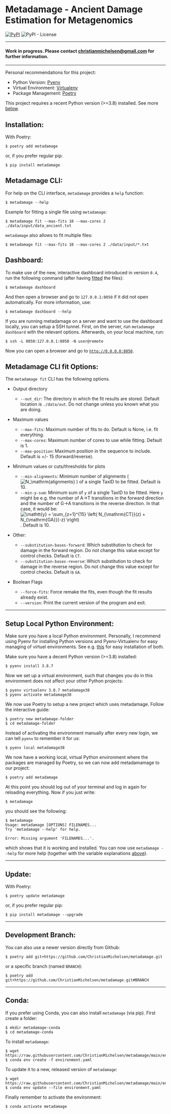 # Metadamage - Ancient Damage Estimation for Metagenomics

[![PyPI](https://img.shields.io/pypi/v/metadamage)](https://pypi.org/project/metadamage) ![PyPI - License](https://img.shields.io/pypi/l/metadamage)

---

#### Work in progress. Please contact christianmichelsen@gmail.com for further information.

---


Personal recommendations for this project:

- Python Version: [Pyenv](https://github.com/pyenv/pyenv)
- Virtual Environment:  [Virtualenv](https://github.com/pyenv/pyenv-virtualenv)
- Package Management: [Poetry](https://python-poetry.org/)

This project requires a recent Python version (>=3.8) installed. See more [below](#setup).


## <a name="install"></a> Installation:

With Poetry:
```console
$ poetry add metadamage
```
or, if you prefer regular pip:
```console
$ pip install metadamage
```

## <a name="cli"></a> Metadamage CLI:

For help on the CLI interface, `metadamage` provides a `help` function:

```console
$ metadamage --help
```

Example for fitting a single file using `metadamage`:
```console
$ metadamage fit --max-fits 10 --max-cores 2 ./data/input/data_ancient.txt
```

`metadamage` also allows to fit multiple files:
```console
$ metadamage fit --max-fits 10 --max-cores 2 ./data/input/*.txt
```

## <a name="dash"></a> Dashboard:

To make use of the new, interactive dashboard introduced in version `0.4`, run the following command (after having [fitted](#cli) the files):

```console
$ metadamage dashboard
```

And then open a browser and go to `127.0.0.1:8050` if it did not open automatically. For more information, use:
```console
$ metadamage dashboard --help
```

If you are running metadamage on a server and want to use the dashboard locally, you can setup a SSH tunnel. First, on the server, run `metadamage dashboard` with the relevant options. Afterwards, on your local machine, run:

```console
$ ssh -L 8050:127.0.0.1:8050 -N user@remote
```

<!-- ssh -L 8050:127.0.0.1:8050 -N hep -->

Now you can open a browser and go to [`http://0.0.0.0:8050`](http://0.0.0.0:8050).


## <a name="options"></a> Metadamage CLI fit Options:

The `metadamage fit` CLI has the following options.

- Output directory
  - `--out_dir`: The directory in which the fit results are stored. Default location is `./data/out`. Do not change unless you known what you are doing.

- Maximum values
  - `--max-fits`: Maximum number of fits to do. Default is None, i.e. fit everything.
  - `--max-cores`: Maximum number of cores to use while fitting. Default is 1.
  - `--max-position`: Maximum position in the sequence to include. Default is +/- 15 (forward/reverse).

- Minimum values or cuts/thresholds for plots
  - `--min-alignments`: Minimum number of alignments (![N_\mathrm{alignments}](https://render.githubusercontent.com/render/math?math=%5Clarge+%5Cdisplaystyle+N_%5Cmathrm%7Balignments%7D)
) of a single TaxID to be fitted. Default is 10.
  - `--min-y-sum`: Minimum sum of `y` of a single TaxID to be fitted. Here `y` might be e.g. the number of A→T transitions in the forward direction and the number of G→A transitions in the reverse direction.  In that case, it would be: ![\mathtt{y} = \sum_{z=1}^{15} \left( N_{\mathrm{CT}}(z)  +  N_{\mathrm{GA}}(-z) \right)](https://render.githubusercontent.com/render/math?math=%5Ctextstyle+%5Cmathtt%7By%7D+%3D+%5Csum_%7Bz%3D1%7D%5E%7B15%7D+%5Cleft%28+N_%7B%5Cmathrm%7BCT%7D%7D%28z%29++%2B++N_%7B%5Cmathrm%7BGA%7D%7D%28-z%29+%5Cright%29).  Default is 10.

- Other:
  - `--substitution-bases-forward`:  Which substitution to check for damage in the forward region. Do not change this value except for control checks. Default is `CT`.
  - `--substitution-bases-reverse`:  Which substitution to check for damage in the reverse region. Do not change this value except for control checks. Default is `GA`.

- Boolean Flags
  <!-- - `--force-reload-files`: Force reload the original datafile (and thus not load the autogenerated parquet file). -->
  - `--force-fits`: Force remake the fits, even though the fit results already exist.
  <!-- - `--force-plots`: Force recreate  the plots, even though the plots already exist. -->
  <!-- - `--force-no-plots`: Force not to make any plots at all, even though `max-plots` exists (and is >0). -->

  - `--version`: Print the current version of the program and exit.


<!-- [tex-image-link-generator](https://tex-image-link-generator.herokuapp.com/) -->
<!-- https://gist.github.com/a-rodin/fef3f543412d6e1ec5b6cf55bf197d7b -->

---

## <a name="setup"></a> Setup Local Python Environment:

Make sure you have a local Python environment. Personally, I recommend using Pyenv for installing Python versions and Pyenv-Virtualenv for easy managing of virtuel environments. See e.g. [this](https://github.com/pyenv/pyenv-installer#pyenv-installer) for easy installation of both.

Make sure you have a decent Python version (>=3.8) installed:
```console
$ pyenv install 3.8.7
```

Now we set up a virtual environment, such that changes you do in this environment does not affect your other Python projects:
```console
$ pyenv virtualenv 3.8.7 metadamage38
$ pyenv activate metadamage38
```

We now use Poetry to setup a new project which uses metadamage. Follow the interactive guide:
```console
$ poetry new metadamage-folder
$ cd metadamage-folder
```

Instead of activating the environment manually after every new login, we can tell `pyenv` to remember it for us:
```console
$ pyenv local metadamage38
```

We now have a working local, virtual Python environment where the packages are managed by Poetry, so we can now add metadamamage to our project:
```console
$ poetry add metadamage
```

At this point you should log out of your terminal and log in again for reloading everything. Now if you just write:

```console
$ metadamage
```

you should see the following:

```console
$ metadamage
Usage: metadamage [OPTIONS] FILENAMES...
Try 'metadamage --help' for help.

Error: Missing argument 'FILENAMES...'.
```

which shows that it is working and installed. You can now use `metadamage --help` for more help (together with the variable explanations [above](#options)).

---

## <a name="update"></a> Update:

With Poetry:
```console
$ poetry update metadamage
```
or, if you prefer regular pip:
```console
$ pip install metadamage --upgrade
```

---

## <a name="dev_branch"></a> Development Branch:

You can also use a newer version directly from Github:
```console
$ poetry add git+https://github.com/ChristianMichelsen/metadamage.git
```
or a specific branch (named `BRANCH`):
```console
$ poetry add git+https://github.com/ChristianMichelsen/metadamage.git#BRANCH
```

---

## Conda:

If you prefer using Conda, you can also install `metadamage` (via pip). First create a folder:
```console
$ mkdir metadamage-conda
$ cd metadamage-conda
```

To install `metadamage`:
```console
$ wget https://raw.githubusercontent.com/ChristianMichelsen/metadamage/main/environment.yaml
$ conda env create -f environment.yaml
```

To update it to a new, released version of `metadamage`:
```console
$ wget https://raw.githubusercontent.com/ChristianMichelsen/metadamage/main/environment.yaml
$ conda env update --file environment.yaml
```

Finally remember to activate the environment:
```console
$ conda activate metadamage
```

<!-- poetry add git+https://github.com/christianmichelsen/metadamage.git -->
<!-- poetry add git+https://github.com/christianmichelsen/metadamage.git#develop -->
